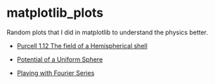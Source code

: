 matplotlib_plots
================

Random plots that I did in matplotlib to understand the physics better.
- [Purcell 1.12 The field of a Hemispherical shell](http://nbviewer.ipython.org/github/dorislee0309/matplotlib_plots/blob/master/hemisphericalshellField.ipynb?create=1)

- [Potential of a Uniform Sphere](http://nbviewer.ipython.org/github/dorislee0309/matplotlib_plots/blob/master/PotentialduetoUniformSphere.ipynb?create=1)
- [Playing with Fourier Series](http://nbviewer.ipython.org/github/dorislee0309/matplotlib_plots/blob/master/Playing%20Around%20%20with%20Fourier%20Series%20.ipynb?create=1)
